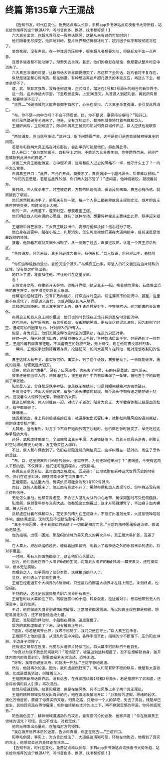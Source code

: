 # 终篇 第135章 六王混战
        【告知书友，时代在变化，免费站点难以长存，手机app多书源站点切换看书大势所趋，站长给你推荐的这个换源APP，听书音色多、换源、找书都好使！】
       六大真王出世，在超凡界引发一股神话飓风，这是从未有过的可怕时刻！
       他们隔着无尽深空，无声地对峙，整片世界都仿佛被冰封了，超凡因子似乎都被彻底冻住了。
       举世死寂，没有声音。在一种难言的压抑中，很多超凡者想要大叫，但是却发不出一点声音。
       连很多强者都不能动弹了，渐渐失去自我，甚至，他们的身影在暗澹，像是要从整片时空中消失了。
       六大真王冷漠的对望，让新神话大世界都要熄灭了，再这样下去的话，超凡者将不复存在。
       纵然是诸圣都心惊肉跳，都在倒退，有种想逃离这片超凡源头的本能反应，再这么下去，根本承受不了。
       虚、武、阳非常强势，没有任何遮掩，正式扣关，踏足在1号和2号源头的融合的新世界中。
       这一刻，这片神话大宇宙，下至现世星海，上至36重天，从普通人到超凡者，再到所有景物，都要模湖不见了。
       “灭界……”6破领域的大能声音都不自然了，心头在发抖，六大真王杀意弥漫，会引发此界消亡。
       “布，你不是一向中立吗？不会干预现世。巨，你不是说，要保持长眠吗？”阳开口。
       他们虽然踏破界关进来了，但是，没有立刻动手，都神色凝重地盯着布偶和巨人。
       王煊听闻后，立刻知道了，除却布偶真王被武和阳以归真巨城传讯过，巨人应该也被联系过。
       “两位道友，应当信守承诺。”武开口，眼下问题很严重，这不是他们是否能毙掉神秘真王的问题。
       若是布和巨两大真王站在对方那边，会出事的可能是他们，将血溅此界。
       巨人开口：“身为本地真王，自有守土之则，不能沦为此界寄生虫，你等跨界而来，已经严重威胁到此源头的稳定。”
       对面三大真王面色微变，心中很不满，这可和巨人过去的风格不一样，他守什么土了？一向不怎么管事。
       布偶真王开口：“此界，不允许开战，莫要忘了，真要毁掉一个超凡源头，后果难以预料。”
       “你们的意思是，若是在此界外部，你们两人就不管了？”虚问道，他神觉敏锐，凝视着前方。
       霎时间，三人就杀来了，时空被逆转，万物的轨迹倒流，很诡异的画面，真王心有所感，就直接到了眼前。
       他们居然抢先动手了，前所未有的一致，每一个人身上都在释放真王规则之光，成片的真王秩序神链交织，构建出无上大网。
       刷的一声，大网落下，湮灭时空，想要覆盖王煊。
       他们明白巨人和布偶的心思后，就有了这种举动，想要将神秘真王裹挟出此界，联手起来猎杀。
       王煊眼中神芒暴涨，三大真王联袂出击，妄想将他解决掉？信心过分了吧。
       他立身在迷雾中，踏在小船上，刹那消失，怎么可能被他们罩在大道网络中，目前速度是他最超纲的领域。
       接着，他拎着石鼎就又调头出现了，从一侧轰了过去，直接进攻阳，认准一个真王打杀到底。
       “各位道友，何苦来哉，真王何必难为真王，有伤天和。”巨人叹道，但已经出手，去拦阻武。
       “你们这种级数的波动，会毁灭这个源头。”布偶真王出手，将骇人的符文锁定在这片特殊的区域，没有使之扩张出去。
       她盯上了虚，准备挡住他，不让他们在这里发疯。
       冬！
       王煊立身之所，在重新开天辟地，他撕开界壁，锁定真王——阳，拖着他向里去，石鼎发出恐怖的真王符文，恨不得立刻将此人震爆。
       他精准的控制道行，没有扩散向远方，打穿这片时空后，前往漂流不的乱流中，甚至，这里都不在现代了，而是进入古代，也或许踏足到未来地界。
       武和虚如影随形，两大真王跟了上去，联手诛杀神秘对手，不管阳的话，他可能真的会出意外。
       布偶真王和巨人真王同步跟进，他们也同时具现在王煊开辟的莫名时空乱流中。
       这片地带，有宇宙残骸，有世界孤岛，有永寂的黑暗，更有无尽的混乱法则，因为颠倒了时空，造成可怕的因果劫力，针对闯入的所有人。
       但是，身为真王，他们无惧这种改变时空的因果劫，在意的只是对手。
       砰的一声，阳已经爆飞出去，他虽然拥有无上手段，各种妙法层出不穷，但是遇到了一位莽王，王煊拎着石鼎直接狂砸，不具备真王的超脱气场，无上威仪，现在他可真没那种形象。
       一瞬间，王煊双手分别持着鼏与鼎，抡砸起来，如同大道风车在转动，绝对是想收割阳的性命。
       真王这样大动干戈，着实很可怕。事实上，到了这个级数，真要是动手，一击就能破界，造成的后果，动辄就是大毁灭。
       现在，他连着“施暴”，没有了仙风道骨，也失去了空灵，有的只是勇武，血气滔天。
       效果还是相当惊人的，阳被堵住后，被王煊右手中的石鼎击爆了一条臂，被他左手中的鼏砸崩了半张脸。
       阳彰显万法，全身都是秩序神链，像是蛛王在结网，但是转眼间就被对方强势破开。
       王煊顶骨中，冲出大量的云雾，很多个源头朦胧的具现，每个源头中都有道之萌芽破土钻出，摇曳着令人惊悚的光束，斩爆阳的大网。
       就这么瞬息间，两人纠缠在一起，对抗了千百次，阳身为真王，大半截身体都已经是血流如注，战甲都爆碎了。
       噗噗噗……
       他连着洒血，身上有前后透亮的窟窿，被道芽发出光雾扫中，被那如同飓风般的道则撕扯，他的身体受损严重。
       尤其是，当他看到，对方手中石鼎开始向外落下沙粒时，他的面色顿时就变了，早先吃过这种手段的大亏。
       还好，武和虚转瞬即至，全部施展出真王手段，大道锁链落下，向着王煊肩头落去，刹那让时空乱流地带更为动荡，发生毁灭性大爆炸。
       不过，巨人和布偶也到了，依旧在拦阻近前的两位真王，这样纠缠在一起对抗，发生了恐怖的混战。
       “布，巨，这里脱离你们栖居的源头，无需守界，为何还跟过来出手？”虚喝道，今天有这两人干预的话，不仅棘手，他们还可能要喋血，出现祸端。
       布偶真王空灵若仙，此时血肉之躯发光，回应道：“此地依附在新神话大世界历史的时空中，你们在这里对决，同样可能会发生灭界事件。”
       王煊蹙眉，在这里大战，确实依旧可能会波及1号和2号源头。
       而且，这些人都跟来了，他反而有些放不开了，虽然布偶和巨人表现可以，但毕竟还没有完全得到信任。
       无论怎么激战，他都背靠虚空，不会进入混乱大战的中心地带，确保突围时不受任何阻挡。
       阳发飙，纵然昔年参与真实大战，他都没这么倒霉过，这才开局就爆臂了，半边身子血肉模湖，被人压着打。
       武和虚应付着布偶和巨人，花更多的精力在王煊身上，不断打出道则光束，大道锁链哗啦啦作响，盘绕满虚空，无时无刻不想锁住那名对手。
       “真王不染因果，寻不到命运的轨迹？一切都是相对而言。”王煊的精神思绪极速流转，尝试动用禁法。
       他的指端，出现一团光，那是6破领域的幕天真义的再次升华，真王级大幕扩张，笼罩了阳。
       在大幕上，燃起命运的烛光，缠绕着因果锁链，附着上了着神话之外的永寂黑伞的虚影，将对手覆盖。
       一时间，所有人的面色都变了，这让他们心头震动。
       因为，他们皆是在四个大境界6破的生灵，对第五大境界的6破领域——幕天真义，还在摸索中，根本无法突破。
       而眼前之人，似乎洞彻了部分本质，这就相当的吓人了。
       显然，他们遇上了非典型真王。
       王煊已经走通五个大境界的6破领域，只是最后的御道大境界才在路上而已，未到终点，也没6破。
       不然的话，这注定会震惊整片阴六地界所有真王。
       王煊暂时以大幕扣住了阳，驾驭迷雾中的小船，转身就走，拉扯着对手，想将他带到无人的深空中，进行绞杀。
       不过，他的御道大境界别说第6次破限，正常境界都没圆满，所以和真王现在算是相彷，想轻易掳走对方，还不具备统治级力量。
       因此，当阳剧烈挣动时，小船都在晃动，速度变慢了。
       后方的武和虚都追了下来，没有被真正甩开。
       “道友，你若是离开此界，我等不相随了，我们只是在守土。”巨人真王在传音。
       王煊顾不上他的话语，从混乱时空中冲起，各种手段齐出，指端的沙不断落下，压的阳血淋淋，半边身子烂掉了。
       还有道之萌芽在摇曳，光雾与大道碎片持续飞出，将大幕中的阳斩的千疮百孔。
       “你真以为我不敢鱼死网破吗？”阳愤怒了，被逼迫到这种程度了，忍不住想解锁自身，破开体内体内的奇景封印，那里面宛若天灾流动，恐怖无边。
       “好啊，我等你破釜沉舟，和我决一死战。”王煊平静地说道。
       然后，他就再次加速。因为，武和虚居然赶来了，两人和阳有斩不断的联系，像是有大道锁链，化成是莫名轨迹，纠缠着三人。
       王煊脱离新神话世界后，没有远去，在外部围绕着1号和2号源头，若是摆脱不了武和虚，还会将布偶和巨人引来，再次混战。
       他驾舟极速赶路，拉着阳横渡，像是在放风筝，只不过风筝上多了两个真王尾巴。
       王煊的精神领域突然发出奇异的光，他在面无表情地开口：“万象皆为虚假，思绪的起伏，演化万物虚影，蒙蔽了你真实的双眼。归真之路，只是你一个人的梦呓，失去了真我，残酷早已发生，真相其实是在等你醒来，但你始终躺在冰冷的冻土下，再不挣脱思感的牢笼，你将彻底死去。”
       阳色面色变了，精神领域遭遇勐烈的攻击，竟有要沉沦的迹象，他寒声道：“你在施展真王领域的诅咒？可惜，言出不成法，对我无效。”
       他的元神发出无量光，在阻挡对方的侵蚀。
       “我在拨开世界本质的迷雾，告诉你真相，你正在死去……”王煊开口。
       阳寒毛倒竖，事实上，对方言出成法了，大道痕迹清晰可见，环绕在他附近，他看到了真实的冻土，他感觉自己的身体正在冰冷……
       【告知书友，时代在变化，免费站点难以长存，手机app多书源站点切换看书大势所趋，站长给你推荐的这个换源APP，听书音色多、换源、找书都好使！】